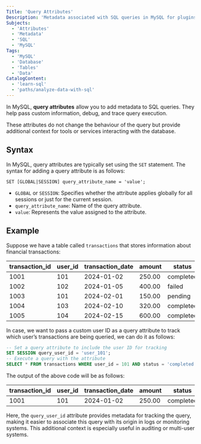```yaml
---
Title: 'Query Attributes'
Description: 'Metadata associated with SQL queries in MySQL for plugins, debugging, or tracing without altering query behavior.'
Subjects:
  - 'Attributes'
  - 'Metadata'
  - 'SQL'
  - 'MySQL'
Tags:
  - 'MySQL'
  - 'Database'
  - 'Tables'
  - 'Data'
CatalogContent:
  - 'learn-sql'
  - 'paths/analyze-data-with-sql'
---
```


In MySQL, **query attributes** allow you to add metadata to SQL queries. They help pass custom information, debug, and trace query execution.

These attributes do not change the behaviour of the query but provide additional context for tools or services interacting with the database.

## Syntax

In MySQL, query attributes are typically set using the `SET` statement. The syntax for adding a query attribute is as follows:

```pseudo
SET [GLOBAL|SESSION] query_attribute_name = 'value';
```

- `GLOBAL` or `SESSION`: Specifies whether the attribute applies globally for all sessions or just for the current session.
- `query_attribute_name`: Name of the query attribute.
- `value`: Represents the value assigned to the attribute.

## Example

Suppose we have a table called `transactions` that stores information about financial transactions:

| transaction_id | user_id | transaction_date | amount | status    |
| -------------- | ------- | ---------------- | ------ | --------- |
| 1001           | 101     | 2024-01-02       | 250.00 | completed |
| 1002           | 102     | 2024-01-05       | 400.00 | failed    |
| 1003           | 101     | 2024-02-01       | 150.00 | pending   |
| 1004           | 103     | 2024-02-10       | 320.00 | completed |
| 1005           | 104     | 2024-02-15       | 600.00 | completed |

In case, we want to pass a custom user ID as a query attribute to track which user’s transactions are being queried, we can do it as follows:

```sql
-- Set a query attribute to include the user ID for tracking
SET SESSION query_user_id = 'user_101';
-- Execute a query with the attribute
SELECT * FROM transactions WHERE user_id = 101 AND status = 'completed';
```

The output of the above code will be as follows:

| transaction_id | user_id | transaction_date | amount | status    |
| -------------- | ------- | ---------------- | ------ | --------- |
| 1001           | 101     | 2024-01-02       | 250.00 | completed |

Here, the `query_user_id` attribute provides metadata for tracking the query, making it easier to associate this query with its origin in logs or monitoring systems. This additional context is especially useful in auditing or multi-user systems.
